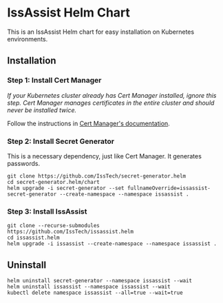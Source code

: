 IssAssist Helm Chart
=====================
This is an IssAssist Helm chart for easy installation on Kubernetes 
environments.


Installation
--------------

### Step 1: Install Cert Manager

_If your Kubernetes cluster already has Cert Manager installed, 
ignore this step. 
Cert Manager manages certificates in the entire cluster and should never be 
installed twice._

Follow the instructions in [Cert Manager's documentation](https://cert-manager.io/docs/installation/helm/).

### Step 2: Install Secret Generator

This is a necessary dependency, just like Cert Manager. It generates passwords.

```shell
git clone https://github.com/IssTech/secret-generator.helm
cd secret-generator.helm/chart
helm upgrade -i secret-generator --set fullnameOverride=issassist-secret-generator --create-namespace --namespace issassist .
```

### Step 3: Install IssAssist

```shell
git clone --recurse-submodules https://github.com/IssTech/issassist.helm
cd issassist.helm
helm upgrade -i issassist --create-namespace --namespace issassist .
```


Uninstall
--------------
```shell
helm uninstall secret-generator --namespace issassist --wait
helm uninstall issassist --namespace issassist --wait
kubectl delete namespace issassist --all=true --wait=true
```
